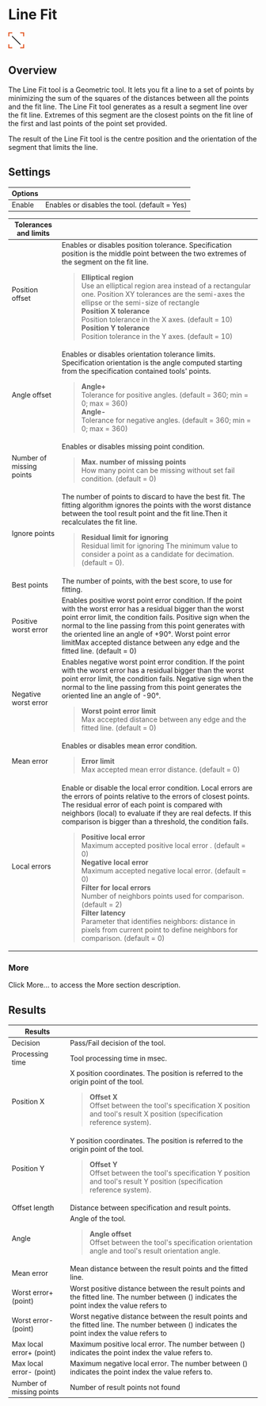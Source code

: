 Line Fit
========

![](../../../img/x_Graphics/Tools/UvfStdToolsLineFit-0.png)

Overview
--------

The Line Fit tool is a Geometric tool. It lets you fit a line to a set of points by minimizing the sum of the squares of the distances between all the points and the fit line. The Line Fit tool generates as a result a segment line over the fit line. Extremes of this segment are the closest points on the fit line of the first and last points of the point set provided.

The result of the Line Fit tool is the centre position and the orientation of the segment that limits the line. 

Settings
--------

| Options | |
| --- | --- |
| Enable | Enables or disables the tool. (default = Yes) |

| Tolerances and limits | |
| --- | --- |
| Position offset | Enables or disables position tolerance. Specification position is the middle point between the two extremes of the segment on the fit line.<blockquote> **Elliptical region**<br>Use an elliptical region area instead of a rectangular one. Position XY tolerances are the semi-axes the ellipse or the semi-size of rectangle<br>  **Position X tolerance**<br>Position tolerance in the X axes. (default = 10)<br>  **Position Y tolerance**<br>Position tolerance in the Y axes. (default = 10)<br> </blockquote> |
| Angle offset | Enables or disables orientation tolerance limits. Specification orientation is the angle computed starting from the specification contained tools' points.<blockquote> **Angle+**<br>Tolerance for positive angles. (default = 360; min = 0; max = 360)<br>  **Angle-**<br>Tolerance for negative angles. (default = 360; min = 0; max = 360)<br> </blockquote> |
| Number of missing points | Enables or disables missing point condition.<blockquote> **Max. number of missing points**<br>How many point can be missing without set fail condition. (default = 0)<br> </blockquote> |
| Ignore points | The number of points to discard to have the best fit. The fitting algorithm ignores the points with the worst distance between the tool result point and the fit line.Then it recalculates the fit line.<blockquote> **Residual limit for ignoring**<br>Residual limit for ignoring The minimum value to consider a point as a candidate for decimation. (default = 0).<br> </blockquote> |
| Best points | The number of points, with the best score, to use for fitting. |
| Positive worst error | Enables positive worst point error condition. If the point with the worst error has a residual bigger than the worst point error limit, the condition fails. Positive sign when the normal to the line passing from this point generates with the oriented line an angle of +90°. Worst point error limitMax accepted distance between any edge and the fitted line. (default = 0) |
| Negative worst error | Enables negative worst point error condition. If the point with the worst error has a residual bigger than the worst point error limit, the condition fails. Negative sign when the normal to the line passing from this point generates the oriented line an angle of -90°.<blockquote> **Worst point error limit**<br>Max accepted distance between any edge and the fitted line. (default = 0)<br> </blockquote> |
| Mean error | Enables or disables mean error condition.<blockquote> **Error limit**<br>Max accepted mean error distance. (default = 0)<br> </blockquote> |
| Local errors | Enable or disable the local error condition. Local errors are the errors of points relative to the errors of closest points. The residual error of each point is compared with neighbors (local) to evaluate if they are real defects. If this comparison is bigger than a threshold, the condition fails.<blockquote> **Positive local error**<br>Maximum accepted positive local error . (default = 0)<br>  **Negative local error**<br>Maximum accepted negative local error. (default = 0)<br>  **Filter for local errors**<br>Number of neighbors points used for comparison. (default = 2)<br>  **Filter latency**<br>Parameter that identifies neighbors: distance in pixels from current point to define neighbors for comparison. (default = 0)<br> </blockquote> |

### More


Click More... to access the More section description.

Results
-------

| Results | |
| --- | --- |
| Decision | Pass/Fail decision of the tool. |
| Processing time | Tool processing time in msec. |
| Position X | X position coordinates. The position is referred to the origin point of the tool.<blockquote> **Offset X**<br>Offset between the tool's specification X position and tool's result X position (specification reference system).<br> </blockquote> |
| Position Y | Y position coordinates. The position is referred to the origin point of the tool.<blockquote> **Offset Y**<br>Offset between the tool's specification Y position and tool's result Y position (specification reference system).<br> </blockquote> |
| Offset length | Distance between specification and result points. |
| Angle | Angle of the tool.<blockquote> **Angle offset**<br>Offset between the tool's specification orientation angle and tool's result orientation angle.<br> </blockquote> |
| Mean error | Mean distance between the result points and the fitted line. |
| Worst error+ (point) | Worst positive distance between the result points and the fitted line. The number between () indicates the point index the value refers to |
| Worst error- (point) | Worst negative distance between the result points and the fitted line. The number between () indicates the point index the value refers to |
| Max local error+ (point) | Maximum positive local error. The number between () indicates the point index the value refers to. |
| Max local error- (point) | Maximum negative local error. The number between () indicates the point index the value refers to. |
| Number of missing points | Number of result points not found |



